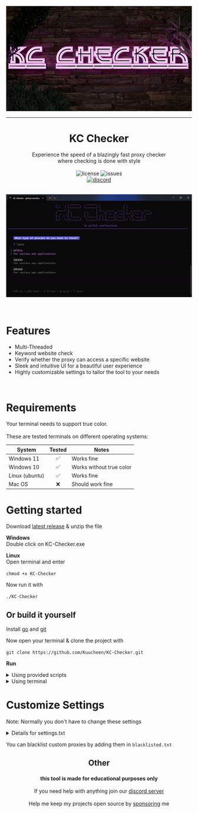 <img src="assets/logo.png" alt="logo">

---
# <div align="center">KC Checker</div>

<div align="center">Experience the speed of a blazingly fast proxy checker</div>
<div align="center">where checking is done with style </div>

<br>

<div align="center">
<!--<img src="https://img.shields.io/github/downloads/Kuucheen/KC-Checker/total.svg" alt="downloads">-->
<img src="https://img.shields.io/github/license/Kuucheen/KC-Checker.svg" alt="license">
<img src="https://img.shields.io/github/issues/Kuucheen/KC-Checker.svg" alt="issues">
<br>
<a href="https://discord.gg/7FWAGXzhkC">
  <img src="https://img.shields.io/discord/1196551495571738665?logo=discord&colorB=7289DA" alt="discord">
</a>
</div>

<br>

<p align="center">
<img src="assets/preview.gif" alt="preview">
</p>

<br>

# Features

- Multi-Threaded
- Keyword website check
- Verify whether the proxy can access a specific website
- Sleek and intuitive UI for a beautiful user experience
- Highly customizable settings to tailor the tool to your needs

<br>

# Requirements

Your terminal needs to support true color. <br><br>
These are tested terminals on different operating systems:

| System | Tested | Notes |
|--|--|--|
| Windows 11| <div align="center">✅</div> | Works fine |
| Windows 10 | <div align="center">✅</div> | Works without true color
| Linux (ubuntu) | <div align="center">✅</div> | Works fine
| Mac OS | <div align="center">❌</div> | Should work fine

# Getting started

Download [latest release](https://github.com/Kuucheen/KC-Checker/releases/) & unzip the file

**Windows**<br>
Double click on KC-Checker.exe

**Linux**<br>
Open terminal and enter

`chmod +x KC-Checker`

Now run it with

`./KC-Checker`

## Or build it yourself

Install [go](https://go.dev/doc/install) and [git](https://git-scm.com/downloads)

Now open your terminal & clone the project with

`git clone https://github.com/Kuucheen/KC-Checker.git`

**Run**
<details>
  <summary>Using provided scripts</summary>

### Windows

Double click on `start.bat`

### Linux

Open terminal in the directory and make the script executeable

`chmod +x start.sh`

Now you can run it with

`./start.sh`
</details>
<details>
  <summary>Using terminal</summary>

Navigate to the directory

    cd KC-Checker

Install dependencies

    go get .

Build with

    go build .

Now you have an executable. You can run it like described in **Getting Started**
</details>

# Customize Settings

Note: Normally you don't have to change these settings

<details>
    <summary>Details for settings.txt</summary>

1. **threads**: <br>
   Maximum number of threads<br>

2. **retries**: <br>
   Number of retries for a request<br>

3. **timeout**: <br>
   Timeout duration for requests in ms<br>

4. **privacy_mode**: <br>
   If set to true, the proxies will be blured with "*" while checking

5. **iplookup**: <br>
   A website that returns the <a href="https://de.wikipedia.org/wiki/Internet_Protocol">ip</a><br>

6. **judges_threads**: <br>
   Maximum threads for selecting the judge

7. **judges_timeout**: <br>
   Timeout duration of judges in ms

8. **judges**: <br>
   Websites that returns the <a href="https://developer.mozilla.org/en-US/docs/Web/HTTP/Headers">headers</a> of the request<br>

9. **blacklisted**:<br>
   Websites that contain blacklisted ips. These ips won't be checked<br>

10. **bancheck**: <br>
    If here's a website the program will check if the proxy is able to reach the site. These will land in the `banchecked` directory<br>

11. **keywords**: <br>
    It will check if the website the proxy has opened contains the text given<br>

</details>

You can blacklist custom proxies by adding them in `blacklisted.txt`

## <p align="center">Other

<div align="center">
<strong>this tool is made for educational purposes only</strong>
<br>
<br>
If you need help with anything join our <a href="https://discord.gg/7FWAGXzhkC">discord server</a>
<br>
<br>
Help me keep my projects open source by <a href="https://ko-fi.com/kuucheen">sponsoring</a> me
</div>
